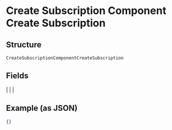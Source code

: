 
# Create Subscription Component Create Subscription

## Structure

`CreateSubscriptionComponentCreateSubscription`

## Fields

|  |
| 

## Example (as JSON)

```json
{}
```

